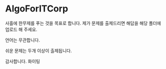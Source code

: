 # AlgoForITCorp

사흘에 한무제를 푸는 것을 목표로 합니다. 
제가 문제를 출제드리면 해답을 해당 폴더에 업로드 해 주세요. 

언어는 무관합니다. 

쉬운 문제는 두개 이상이 출제됩니다. 

감사합니다. 
화이팅


